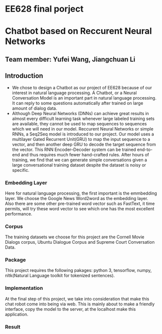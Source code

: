 # EE628 final porject
# Chatbot based on Reccurent Neural Networks 
## Team member: Yufei Wang,  Jiangchuan Li


## Introduction
 * We chose to design a Chatbot as our project of EE628 because of our interest in natural language processing. A Chatbot, or a Neural Conversation Model is an important part in natural language processing. It can reply to some questions automatically after trained on large amount of dialog data. 
 * Although Deep Neural Networks (DNNs) can achieve great results in almost every difficult learning task whenever large labeled training sets are available, they cannot be used to map sequences to sequences which we will need in our model. Reccurent Neural Networks or simple RNNs, a Seq2Seq model is introduced to our project. Our model uses a multilayer Gated Recurrent Unit(GRU) to map the input sequence to a vector, and then another deep GRU to decode the target sequence from the vector. This RNN Encoder–Decoder system can be trained end-to-end and thus requires much fewer hand-crafted rules. After hours of training, we find that we can generate simple conversations given a large conversational training dataset despite the dataset is noisy or specific.
### Embedding Layer
Here for natural language processing, the first important is the emmbedding layer. We choose the Google News Word2word as the embedding layer. Also there are some other pre-trained word vector such as FastText, it time permits, will try these word vector to see which one has the most excellent performance.

### Corpus
The training datasets we choose for this project are the Cornell Movie Dialogs corpus, Ubuntu Dialogue Corpus and Supreme Court Conversation Data.

### Package
This project requires the following pakages:
python 3, tensorflow, numpy, nltk(Natural Language toolkit for tokenized sentences).

### Implementation
At the final step of this project, we take into consideration that make this chat robot come into being via web. This is mainly about to make a friendly interface, copy the model to the server, at the localhost make this application.

### Result
